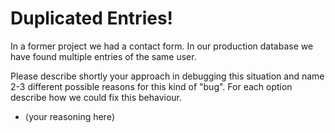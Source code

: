 Duplicated Entries!
===================

In a former project we had a contact form.
In our production database we have found multiple entries of the same user.

Please describe shortly your approach in debugging this situation and name 2-3 different possible reasons for this kind of "bug".
For each option describe how we could fix this behaviour.

* ⟨your reasoning here⟩
